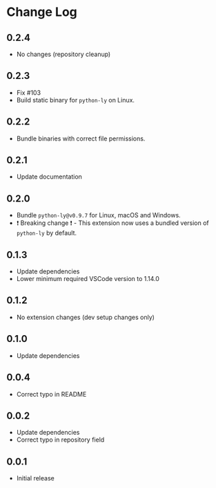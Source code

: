 # Change Log

## 0.2.4
- No changes (repository cleanup)

## 0.2.3
- Fix #103
- Build static binary for `python-ly` on Linux.

## 0.2.2
- Bundle binaries with correct file permissions.

## 0.2.1
- Update documentation

## 0.2.0
- Bundle `python-ly@v0.9.7` for Linux, macOS and Windows.
- :heavy_exclamation_mark: Breaking change :heavy_exclamation_mark: - This extension now uses a bundled version of `python-ly` by default.
## 0.1.3
- Update dependencies
- Lower minimum required VSCode version to 1.14.0

## 0.1.2
- No extension changes (dev setup changes only)

## 0.1.0
- Update dependencies

## 0.0.4
- Correct typo in README

## 0.0.2
- Update dependencies
- Correct typo in repository field

## 0.0.1
- Initial release